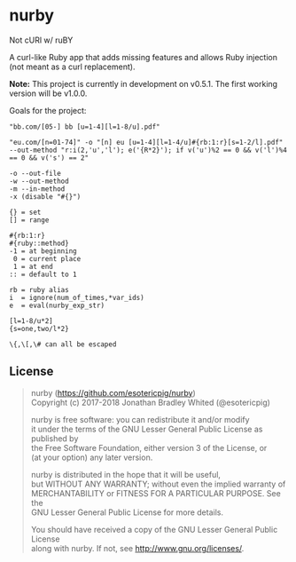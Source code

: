 # nurby
Not cURl w/ ruBY

A curl-like Ruby app that adds missing features and allows Ruby injection (not meant as a curl replacement).

**Note:** This project is currently in development on v0.5.1. The first working version will be v1.0.0.

Goals for the project:

```
"bb.com/[05-] bb [u=1-4][l=1-8/u].pdf"

"eu.com/[n=01-74]" -o "[n] eu [u=1-4][l=1-4/u]#{rb:1:r}[s=1-2/l].pdf"
--out-method "r:i(2,'u','l'); e('{R*2}'); if v('u')%2 == 0 && v('l')%4 == 0 && v('s') == 2"

-o --out-file
-w --out-method
-m --in-method
-x (disable "#{}")

{} = set
[] = range

#{rb:1:r}
#{ruby::method}
-1 = at beginning
 0 = current place
 1 = at end
:: = default to 1

rb = ruby alias
i  = ignore(num_of_times,*var_ids)
e  = eval(nurby_exp_str)

[l=1-8/u*2]
{s=one,two/l*2}

\{,\[,\# can all be escaped
```

## License
> nurby (https://github.com/esotericpig/nurby)  
> Copyright (c) 2017-2018 Jonathan Bradley Whited (@esotericpig)  
> 
> nurby is free software: you can redistribute it and/or modify  
> it under the terms of the GNU Lesser General Public License as published by  
> the Free Software Foundation, either version 3 of the License, or  
> (at your option) any later version.  
> 
> nurby is distributed in the hope that it will be useful,  
> but WITHOUT ANY WARRANTY; without even the implied warranty of  
> MERCHANTABILITY or FITNESS FOR A PARTICULAR PURPOSE.  See the  
> GNU Lesser General Public License for more details.  
> 
> You should have received a copy of the GNU Lesser General Public License  
> along with nurby.  If not, see <http://www.gnu.org/licenses/>.  
